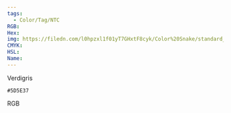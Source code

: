 ```yaml
---
tags:
  - Color/Tag/NTC
RGB:
Hex:
img: https://filedn.com/l0hpzxl1f01yT7GHxtF8cyk/Color%20Snake/standard_csv_to_svg/5D5E37.svg
CMYK:
HSL:
Name:
---
```

Verdigris
```palette
#5D5E37
```
RGB
